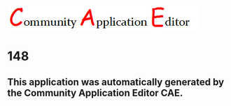 ![CAE](https://github.com/GHProjectsTest/CAE-Deployment-Temp/blob/master/img/logo.png)  

148
===================


This application was automatically generated by the Community Application Editor CAE.  
---------------
